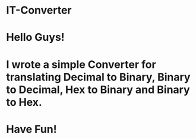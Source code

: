 # IT-Converter
#
#
#
#
#               Hello Guys!
#               I wrote a simple Converter for translating Decimal to Binary, Binary to Decimal, Hex to Binary and Binary to Hex.
#               Have Fun!
#
#
#
#
#
#

